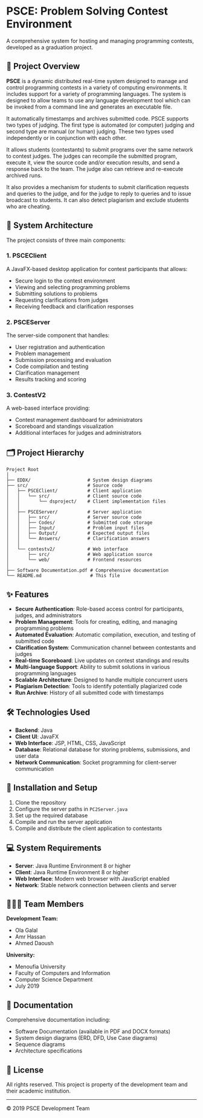 # PSCE: Problem Solving Contest Environment

A comprehensive system for hosting and managing programming contests, developed as a graduation project.

## 🚀 Project Overview

**PSCE** is a dynamic distributed real-time system designed to manage and control programming contests in a variety of computing environments. It includes support for a variety of programming languages. The system is designed to allow teams to use any language development tool which can be invoked from a command line and generates an executable file. 

It automatically timestamps and archives submitted code. PSCE supports two types of judging. The first type is automated (or computer) judging and second type are manual (or human) judging. These two types used independently or in conjunction with each other. 

It allows students (contestants) to submit programs over the same network to contest judges. The judges can recompile the submitted program, execute it, view the source code and/or execution results, and send a response back to the team. The judge also can retrieve and re-execute archived runs. 

It also provides a mechanism for students to submit clarification requests and queries to the judge, and for the judge to reply to queries and to issue broadcast to students. It can also detect plagiarism and exclude students who are cheating.

## 🧠 System Architecture

The project consists of three main components:

### 1. PSCEClient
A JavaFX-based desktop application for contest participants that allows:
- Secure login to the contest environment
- Viewing and selecting programming problems
- Submitting solutions to problems
- Requesting clarifications from judges
- Receiving feedback and clarification responses

### 2. PSCEServer
The server-side component that handles:
- User registration and authentication
- Problem management
- Submission processing and evaluation
- Code compilation and testing
- Clarification management
- Results tracking and scoring

### 3. ContestV2
A web-based interface providing:
- Contest management dashboard for administrators
- Scoreboard and standings visualization
- Additional interfaces for judges and administrators

## 🗂 Project Hierarchy

```
Project Root
│
├── EDDX/                     # System design diagrams
├── src/                      # Source code
│   ├── PSCEClient/           # Client application
│   │   └── src/              # Client source code
│   │       └── dsproject/    # Client implementation files
│   │
│   ├── PSCEServer/           # Server application
│   │   ├── src/              # Server source code
│   │   ├── Codes/            # Submitted code storage
│   │   ├── Input/            # Problem input files
│   │   ├── Output/           # Expected output files
│   │   └── Answers/          # Clarification answers
│   │
│   └── contestv2/            # Web interface
│       ├── src/              # Web application source
│       └── web/              # Frontend resources
│
├── Software Documentation.pdf # Comprehensive documentation
└── README.md                  # This file
```

## ✨ Features

- **Secure Authentication**: Role-based access control for participants, judges, and administrators
- **Problem Management**: Tools for creating, editing, and managing programming problems
- **Automated Evaluation**: Automatic compilation, execution, and testing of submitted code
- **Clarification System**: Communication channel between contestants and judges
- **Real-time Scoreboard**: Live updates on contest standings and results
- **Multi-language Support**: Ability to submit solutions in various programming languages
- **Scalable Architecture**: Designed to handle multiple concurrent users
- **Plagiarism Detection**: Tools to identify potentially plagiarized code
- **Run Archive**: History of all submitted code with timestamps

## 🛠️ Technologies Used

- **Backend**: Java
- **Client UI**: JavaFX
- **Web Interface**: JSP, HTML, CSS, JavaScript
- **Database**: Relational database for storing problems, submissions, and user data
- **Network Communication**: Socket programming for client-server communication

## 📝 Installation and Setup

1. Clone the repository
2. Configure the server paths in `PC2Server.java`
3. Set up the required database
4. Compile and run the server application
5. Compile and distribute the client application to contestants

## 💻 System Requirements

- **Server**: Java Runtime Environment 8 or higher
- **Client**: Java Runtime Environment 8 or higher
- **Web Interface**: Modern web browser with JavaScript enabled
- **Network**: Stable network connection between clients and server

## 🧑‍🤝‍🧑 Team Members

**Development Team:**
- Ola Galal
- Amr Hassan
- Ahmed Daoush

**University:**
- Menoufia University
- Faculty of Computers and Information
- Computer Science Department
- July 2019

## 📄 Documentation

Comprehensive documentation including:
- Software Documentation (available in PDF and DOCX formats)
- System design diagrams (ERD, DFD, Use Case diagrams)
- Sequence diagrams
- Architecture specifications

## 📜 License

All rights reserved. This project is property of the development team and their academic institution.

---

© 2019 PSCE Development Team 